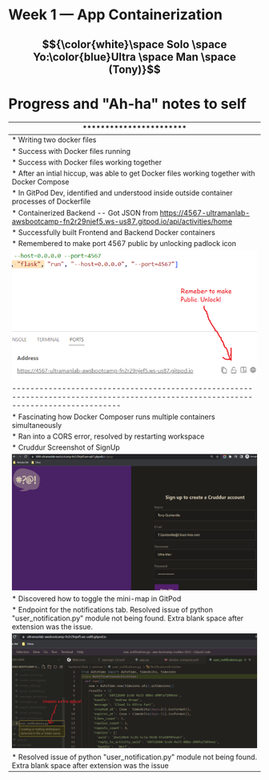 # Week 1 — App Containerization

## $${\color{white}\space Solo \space Yo:\color{blue}Ultra \space Man \space (Tony)}$$ 


# Progress and "Ah-ha" notes to self
| *********************** |
| --- | 
| * Writing two docker files |
| * Success with Docker files running |
| * Success with Docker files working together |
| * After an intial hiccup, was able to get Docker files working together with Docker Compose |
| * In GitPod Dev, identified and understood inside outside container processes of Dockerfile |
| * Containerized Backend -- Got JSON from https://4567-ultramanlab-awsbootcamp-fn2r29njef5.ws-us87.gitpod.io/api/activities/home |
| * Successfully built Frontend and Backend Docker containers |
| * Remembered to make port 4567 public by unlocking padlock icon |
| ![Port Screenshot](../_docs/assets/week1/UnlockPort.png) |
| ---------------------------------------------------------------------------------------------------------------------------------- | 
| * Fascinating how Docker Composer runs multiple containers simultaneously |
| * Ran into a CORS error, resolved by restarting workspace |
| * Cruddur Screenshot of SignUp |
| ![Crudder SignUp Screenshot](../_docs/assets/week1/CruddarSignUp.png) |
| * Discovered how to toggle the mini-map in GitPod |
| * Endpoint for the notifications tab. Resolved issue of python "user_notification.py" module not being found. Extra blank space after extension was the issue.|
| ![Crudder SignUp Screenshot](../_docs/assets/week1/EndpointNotification1.png) |
| * Resolved issue of python "user_notification.py" module not being found. Extra blank space after extension was the issue |
